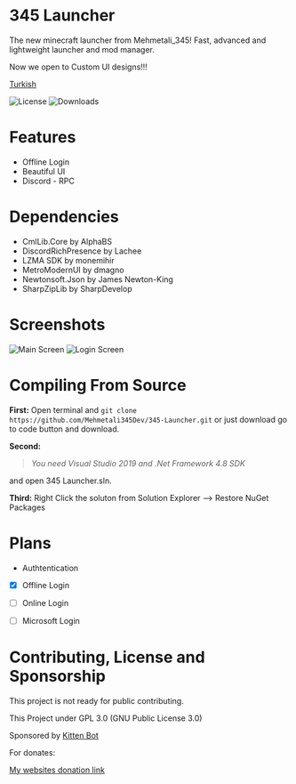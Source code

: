 # 345 Launcher
The new minecraft launcher from Mehmetali_345!
Fast, advanced and lightweight launcher and mod manager.

Now we open to Custom UI designs!!!

[Turkish](https://github.com/Mehmetali345Dev/345-Launcher/blob/master/README%20-%20T%C3%BCrk%C3%A7e.md)

![License](https://img.shields.io/github/license/Mehmetali345Dev/345-Launcher?style=for-the-badge)
![Downloads](https://img.shields.io/github/downloads/Mehmetali345Dev/345-Launcher/total?style=for-the-badge)

# Features
 - Offline Login
 - Beautiful UI
 - Discord - RPC
 # Dependencies
 - CmlLib.Core by AlphaBS
 - DiscordRichPresence by Lachee
 - LZMA SDK by monemihir
 - MetroModernUI by dmagno
 - Newtonsoft.Json by James Newton-King
 - SharpZipLib by SharpDevelop
# Screenshots
![Main Screen](https://i.vgy.me/9fgh27.png)
![Login Screen](https://i.vgy.me/sEd3MN.png)
# Compiling From Source
**First:**
Open terminal and
`git clone https://github.com/Mehmetali345Dev/345-Launcher.git` or
just download go to code button and download.

**Second:**

> *You need Visual Studio 2019 and .Net Framework 4.8 SDK*

and open 345 Launcher.sln.

**Third:**
Right Click the soluton from Solution Explorer --> Restore NuGet Packages
# Plans
 - Authtentication
 - [x] Offline Login
 - [ ] Online Login
 - [ ] Microsoft Login


 # Contributing, License and Sponsorship
 This project is not ready for public contributing.
 
 This Project under GPL 3.0 (GNU Public License 3.0)
 
Sponsored by [Kitten Bot](https://kittenbot.ml)

For donates:

[My websites donation link](https://mehmetali345.xyz/donate)


